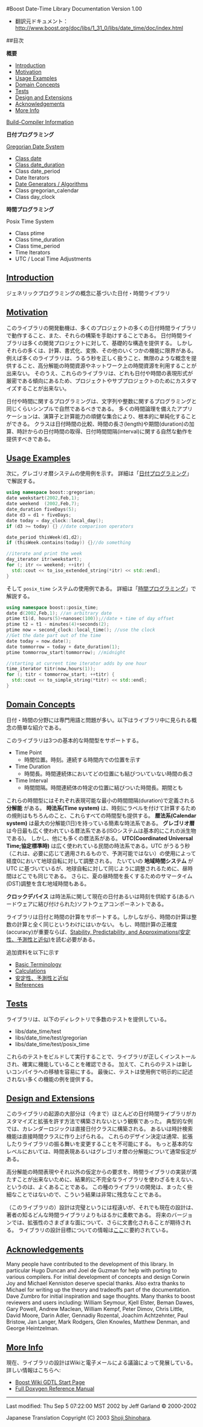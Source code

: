 #Boost Date-Time Library Documentation
Version 1.00

- 翻訳元ドキュメント： <http://www.boost.org/doc/libs/1_31_0/libs/date_time/doc/index.html>


##目次

**概要**

- [Introduction](#introduction)
- [Motivation](#motivation)
- [Usage Examples](#usage-examples)
- [Domain Concepts](#domain-concepts)
- [Tests](#tests)
- [Design and Extensions](#design-and-extensions)
- [Acknowledgements](#acknowledgements)
- [More Info](#more-info)

[Build-Compiler Information](#build-compiler-information)


**日付プログラミング**

[Gregorian Date System](./gregorian.md)

- [Class date](./class_date.md)
- [Class date_duration](./class_date_duration.md)
- Class date_period
- Date Iterators
- [Date Generators / Algorithms](./date_algorithms.md)
- Class gregorian_calendar
- Class day_clock


**時間プログラミング**

Posix Time System

- Class ptime
- Class time_duration
- Class time_period
- Time Iterators
- UTC / Local Time Adjustments


## <a name="introduction" href="introduction">Introduction</a>
ジェネリックプログラミングの概念に基づいた日付・時間ライブラリ


## <a name="motivation" href="motivation">Motivation</a>
このライブラリの開発動機は、多くのプロジェクトの多くの日付時間ライブラリで動作すること、また、それらの構築を手助けすることである。 日付時間ライブラリは多くの開発プロジェクトに対して、基礎的な構造を提供する。 しかしそれらの多くは、計算、書式化、変換、その他のいくつかの機能に限界がある。 例えば多くのライブラリは、うるう秒を正しく扱うこと、無限のような概念を提供すること、高分解能の時間資源やネットワーク上の時間資源を利用することが出来ない。 そのうえ、これらのライブラリは、どれも日付や時間の表現形式が厳密である傾向にあるため、プロジェクトやサブプロジェクトのためにカスタマイズすることが出来ない。

日付や時間に関するプログラミングは、文字列や整数に関するプログラミングと同じくらいシンプルで自然であるべきである。 多くの時間論理を備えたアプリケーションは、演算子と計算能力の頑健な集合により、根本的に単純化することができる。 クラスは日付時間の比較、時間の長さ(length)や期間(duration)の加算、時計からの日付時間の取得、日付時間間隔(interval)に関する自然な動作を提供すべきである。


## <a name="usage-examples" href="usage-examples">Usage Examples</a>
次に，グレゴリオ暦システムの使用例を示す。 詳細は「[日付プログラミング](./gregorian.md)」で解説する。

```cpp
using namespace boost::gregorian; 
date weekstart(2002,Feb,1);
date weekend  (2002,Feb,7);
date_duration fiveDays(5); 
date d3 = d1 + fiveDays;
date today = day_clock::local_day();
if (d3 >= today) {} //date comparison operators

date_period thisWeek(d1,d2);
if (thisWeek.contains(today)) {}//do something

//iterate and print the week
day_iterator itr(weekstart);
for (; itr <= weekend; ++itr) {
  std::cout << to_iso_extended_string(*itr) << std::endl;
}
```

そして `posix_time` システムの使用例である。 詳細は「[時間プログラミング](./posix_time.md)」で解説する。

```cpp
using namespace boost::posix_time; 
date d(2002,Feb,1); //an arbitrary date
ptime t1(d, hours(5)+nanosec(100));//date + time of day offset
ptime t2 = t1 - minutes(4)+seconds(2);
ptime now = second_clock::local_time(); //use the clock
//Get the date part out of the time
date today = now.date();
date tommorrow = today + date_duration(1);
ptime tommorrow_start(tommorrow); //midnight 

//starting at current time iterator adds by one hour
time_iterator titr(now,hours(1)); 
for (; titr < tommorrow_start; ++titr) {
  std::cout << to_simple_string(*titr) << std::endl;
}
```


## <a name="domain-concepts" href="domain-concepts">Domain Concepts</a>
日付・時間の分野には専門用語と問題が多い。以下はライブラリ中に見られる概念の簡単な紹介である。

このライブラリは3つの基本的な時間型をサポートする。

- Time Point
	- 時間位置。時刻。連続する時間内での位置を示す
- Time Duration
	- 時間長。時間連続体においてどの位置にも結びついていない時間の長さ
- Time Interval
	- 時間間隔。時間連続体の特定の位置に結びついた時間長。期間とも

これらの時間型にはそれぞれ表現可能な最小の時間間隔(duration)で定義される **分解能** がある。 **時法系(Time system)** は、時刻にラベルを付けて計算するための規則はもちろんのこと、これらすべての時間型も提供する。 **暦法系(Calendar system)** は最大の分解能(1日)を持っている簡素な時法系である。 **グレゴリオ暦** は今日最も広く使われている暦法系である(ISOシステムは基本的にこれの派生物である)。 しかし、他にも多くの暦法系がある。 **UTC(Coordinated Universal Time;協定標準時)** は広く使われている民間の時法系である。UTC がうるう秒（これは、必要に応じて適用されるもので、予測可能ではない）の使用によって経度0において地球自転に対して調整される。 たいていの **地域時間システム** が UTC に基づいているが、地球自転に対して同じように調整されるために、昼時間はどこでも同じである。 さらに、夏の昼時間を長くするためのサマータイム(DST)調整を含む地域時間もある。

**クロックデバイス** は時法系に関して現在の日付あるいは時刻を供給する(あるハードウェアに結び付けられた)ソフトウェアコンポーネントである。

ライブラリは日付と時間の計算をサポートする。しかしながら、時間の計算は整数の計算と全く同じというわけにはいかない。 もし、時間計算の正確度(accuracy)が重要ならば、[Stability, Predictability, and Approximations(安定性、予測性と近似)](./Tradeoffs.md)を読む必要がある。

追加資料を以下に示す

- [Basic Terminology](./BasicTerms.md)
- [Calculations](./Caluculations.md)
- [安定性、予測性と近似](./Tradeoffs.md)
- [References](./References.md)


## <a name="tests" href="tests">Tests</a>

ライブラリは、以下のディレクトリで多数のテストを提供している。

- libs/date_time/test 
- libs/date_time/test/gregorian
- libs/date_time/test/posix_time

これらのテストをビルドして実行することで、ライブラリが正しくインストールされ、確実に機能していることを確認できる。 加えて、これらのテストは新しいコンパイラへの移植を容易にする。 最後に、テストは使用例で明示的に記述されない多くの機能の例を提供する。


## <a name="design-and-extensions" href="design-and-extensions">Design and Extensions</a>
このライブラリの起源の大部分は（今まで）ほとんどの日付時間ライブラリがカスタマイズと拡張を許す方法で構築されないという観察であった。 典型的な例では、カレンダーロジックは直接日付クラスに構築される。 あるいは時計検索機能は直接時間クラスに作り上げられる。 これらのデザイン決定は通常、拡張したりライブラリの振る舞いを変更することを不可能にする。 もっと基本的なレベルにおいては、時間表現あるいはグレゴリオ暦の分解能について通常仮定がある。

高分解能の時間表現やそれ以外の仮定からの要求を、時間ライブラリの実装が満たすことが出来ないために、結果的に不完全なライブラリを使わざるをえない、というのは、よくあることである。 この種のライブラリの開発は、まったく些細なことではないので、こういう結果は非常に残念なことである。

（このライブラリの）設計は完璧というには程遠いが、それでも現在の設計は、著者の知るどんな時間ライブラリよりもはるかに柔軟である。 将来のバージョンでは、拡張性のさまざまな面について、さらに文書化されることが期待される。 ライブラリの設計目標についての情報は[ここ](./DesignGoals.md)に要約されている。


## <a name="acknowledgements" href="acknowledgements">Acknowledgements</a>
Many people have contributed to the development of this library. In particular Hugo Duncan and Joel de Guzman for help with porting to various compilers. For initial development of concepts and design Corwin Joy and Michael Kenniston deserve special thanks. Also extra thanks to Michael for writing up the theory and tradeoffs part of the documentation. Dave Zumbro for initial inspiration and sage thoughts. Many thanks to boost reviewers and users including: William Seymour, Kjell Elster, Beman Dawes, Gary Powell, Andrew Maclean, William Kempf, Peter Dimov, Chris Little, David Moore, Darin Adler, Gennadiy Rozental, Joachim Achtzehnter, Paul Bristow, Jan Langer, Mark Rodgers, Glen Knowles, Matthew Denman, and George Heintzelman.


## <a name="more-info" href="more-info">More Info</a>
現在、ライブラリの設計はWikiと電子メールによる議論によって発展している。 詳しい情報はこちらへ:

- [Boost Wiki GDTL Start Page](http://www.crystalclearsoftware.com/cgi-bin/boost_wiki/wiki.pl?GDTL)
- [Full Doxygen Reference Manual](http://www.crystalclearsoftware.com/libraries/date_time/index.html)


***
Last modified: Thu Sep 5 07:22:00 MST 2002 by Jeff Garland © 2000-2002 

Japanese Translation Copyright (C) 2003 [Shoji Shinohara](sshino@cppll.jp).

